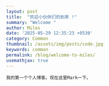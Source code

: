 ```yaml
---
layout: post
title:  "欢迎小伙伴们的到来 !"
summary: "Welcome "
author: Miles
date: '2025-05-29 12:35:23 +0530'
category: Common
thumbnail: /assets/img/posts/code.jpg
keywords: common
permalink: /blog/welcome-to-miles/
usemathjax: true
---
```

    我的第一个个人博客。现在这里Mark一下。
